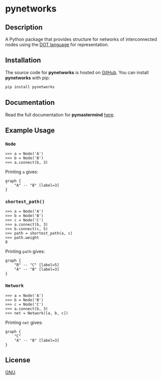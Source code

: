 # pynetworks

## Description

A Python package that provides structure for networks of interconnected nodes using the [DOT language](<https://en.wikipedia.org/wiki/DOT_(graph_description_language)>) for representation.

## Installation

The source code for **pynetworks** is hosted on [GitHub](https://github.com/thomasbreydo/pynetworks). You can install **pynetworks** with pip:

```zsh
pip install pynetworks
```

## Documentation

Read the full documentation for **pymastermind** [here](https://pynetworks.readthedocs.io).

## Example Usage

### `Node`

```python3
>>> a = Node('A')
>>> b = Node('B')
>>> a.connect(b, 3)
```

Printing `a` gives:

```
graph {
    "A" -- "B" [label=3]
}
```

### `shortest_path()`

```python3
>>> a = Node('A')
>>> b = Node('B')
>>> c = Node('C')
>>> a.connect(b, 3)
>>> b.connect(c, 5)
>>> path = shortest_path(a, c)
>>> path.weight
8
```

Printing `path` gives:

```
graph {
    "B" -- "C" [label=5]
    "A" -- "B" [label=3]
}
```

### `Network`

```python3
>>> a = Node('A')
>>> b = Node('B')
>>> c = Node('C')
>>> a.connect(b, 3)
>>> net = Network([a, b, c])
```

Printing `net` gives:

```
graph {
	"C"
	"A" -- "B" [label=3]
}
```

## License

[GNU](/LICENSE).
